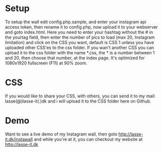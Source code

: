 Setup
=========================================

To setup the wall edit config.php.sample, and enter your instagram api access token, then rename it to config.php, now upload it to your webserver and goto index.html. Here you need to enter your hashtag without the # in the yourtag field, then enter the number of pics to load (max 20, Instagram limitation) and click on the CSS you want, default is CSS 1 unless you have uploaded other CSS'es to the css folder. If you wan't another CSS you can upload it to the css folder with the name *.css, the * is a number between 1 and 20, then choose that number, at the index page. It's optimized for 1080x1920 fullscreen (F11) at 90% zoom.

CSS
==========================================
If you would like to share your CSS, with others, you can send it to my mail: lasse(@)lasse-it(.)dk and i will upload it to the CSS folder here on Github.

Demo
==========================================
Want to see a live demo of my Instagram wall, then goto http://lasse-it.dk/instawall and while you're at it, you can checkout my website at http://lasse-it.dk
